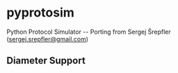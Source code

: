 # pyprotosim
Python Protocol Simulator -- Porting from Sergej Šrepfler (sergej.srepfler@gmail.com)

## Diameter Support
